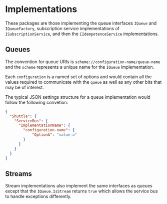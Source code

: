 # Implementations

These packages are those implementing the queue interfaces `IQueue` and `IQueueFactory`, subscription service implementations of `ISubscriptionService`, and then the `IIdempotenceService` implementations.

## Queues

The convention for queue URIs is `scheme://configuration-name/queue-name` and the `scheme` represents a unique name for the `IQueue` implementation.

Each `configuration` is a named set of options and would contain all the values required to communicate with the `queue` as well as any other bits that may be of interest.

The typical JSON settings structure for a queue implementation would follow the following convetion:

```json
{
  "Shuttle": {
    "ServiceBus": {
      "ImplementationName": {
        "configuration-name": {
            "OptionA": "value-a"
        }
      }
    }
  }
}
```

## Streams

Stream implementations also implement the same interfaces as queues except that the `IQueue.IsStream` returns `true` which allows the service bus to handle exceptions differently.
